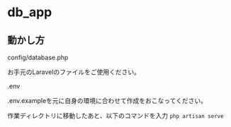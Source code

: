 # db_app
## 動かし方
config/database.php 

お手元のLaravelのファイルをご使用ください。

.env

.env.exampleを元に自身の環境に合わせて作成をおこなってください。

作業ディレクトリに移動したあと、以下のコマンドを入力
``php artisan serve``

